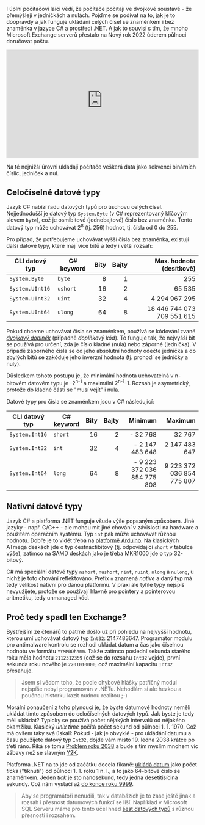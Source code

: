<!-- dcterms:title = Jak se uchovávají čísla v C# a jak to souvisí s chybou v Exchange serveru -->
<!-- dcterms:abstract = I úplní počítačoví laici vědí, že počítače počítají ve dvojkové soustavě - že přemýšlejí v jedničkách a nulách. Pojďme se podívat na to, jak je to doopravdy a jak funguje ukládání celých čísel se znaménkem i bez znaménka v jazyce C# a prostředí .NET. A jak to souvisí s tím, že mnoho Microsoft Exchange serverů přestalo na Nový rok 2022 úderem půlnoci doručovat poštu. -->
<!-- dcterms:creator = Michal Altair Valášek -->
<!-- x4w:pictureUrl = /perex-pictures/20220106-csharp-cisla.jpg -->
<!-- x4w:pictureWidth = 150 -->
<!-- x4w:pictureHeight = 150 -->
<!-- x4w:coverUrl = /cover-pictures/20220106-csharp-cisla.jpg -->
<!-- x4w:coverCredits = Alexander Sinn via Unsplash.com -->
<!-- x4w:category = Z-TECH -->
<!-- x4w:category = IT -->
<!-- x4w:serial = C# pro mírně pokročilé -->
<!-- dcterms:date = 2022-01-06 -->

I úplní počítačoví laici vědí, že počítače počítají ve dvojkové soustavě - že přemýšlejí v jedničkách a nulách. Pojďme se podívat na to, jak je to doopravdy a jak funguje ukládání celých čísel se znaménkem i bez znaménka v jazyce C# a prostředí .NET. A jak to souvisí s tím, že mnoho Microsoft Exchange serverů přestalo na Nový rok 2022 úderem půlnoci doručovat poštu.

<div style="position:relative;padding-top:56.25%;">
  <iframe src="https://www.youtube-nocookie.com/embed/yHUF7msEyAM" frameborder="0" allowfullscreen allow="accelerometer; autoplay; encrypted-media; gyroscope; picture-in-picture" style="position:absolute;top:0;left:0;width:100%;height:100%;"></iframe>
</div>

Na té nejnižší úrovni ukládají počítače veškerá data jako sekvenci binárních číslic, jedniček a nul.

## Celočíselné datové typy

Jazyk C# nabízí řadu datových typů pro úschovu celých čísel. Nejjednodušší je datový typ `System.Byte` (v C# reprezentovaný klíčovým slovem `byte`), což je osmibitové (jednobajtové) číslo bez znaménka. Tento datový typ může uchovávat 2<sup>8</sup> (tj. 256) hodnot, tj. čísla od 0 do 255.

Pro případ, že potřebujeme uchovávat vyšší čísla bez znaménka, existují další datové typy, které mají více bitů a tedy i větší rozsah:

CLI datový typ  | C# keyword | Bity | Bajty | Max. hodnota (desítkově)
--------------- | ---------- | ---: | ----: | -----------------------:
`System.Byte`   | `byte`     | 8    |     1 | 255
`System.UInt16` | `ushort`   | 16   |     2 | 65 535
`System.UInt32` | `uint`     | 32   |     4 | 4 294 967 295
`System.UInt64` | `ulong`    | 64   |     8 | 18 446 744 073 709 551 615

Pokud chceme uchovávat čísla se znaménkem, používá se kódování zvané [_dvojkový doplněk_](https://cs.wikipedia.org/wiki/Dvojkov%C3%BD_dopln%C4%9Bk) (případně _doplňkový kód_). To funguje tak, že nejvyšší bit se používá pro určení, zda je číslo kladné (nula) nebo záporné (jednička). V případě záporného čísla se od jeho absolutní hodnoty odečte jednička a do zbylých bitů se zakóduje jeho inverzní hodnota (tj. prohodí se jedničky a nuly). 

Důsledkem tohoto postupu je, že minimální hodnota uchovatelná v n-bitovém datovém typu je -2<sup>n-1</sup> a maximální 2<sup>n-1</sup>-1. Rozsah je asymetrický, protože do kladné části se "musí vejít" i nula.

Datové typy pro čísla se znaménkem jsou v C# následující:

CLI datový typ | C# keyword | Bity | Bajty | Minimum                     | Maximum
-------------- | ---------- | ---: | ----: | --------------------------: | ------:
`System.Int16` | `short`    | 16   |     2 | - 32 768                    | 32 767
`System.Int32` | `int`      | 32   |     4 | - 2 147 483 648             | 2 147 483 647
`System.Int64` | `long`     | 64   |     8 | - 9 223 372 036 854 775 808 | 9 223 372 036 854 775 807

## Nativní datové typy

Jazyk C# a platforma .NET funguje všude výše popsaným způsobem. Jiné jazyky - např. C/C++ - ale mohou mít jiné chování v závislosti na hardware a použitém operačním systému. Typ `int` pak může uchovávat různou hodnotu. Dobře je to vidět třeba na [platformě Arduino](https://www.arduino.cc/reference/en/language/variables/data-types/int/). Na klasických ATmega deskách jde o typ čestnáctibitový (tj. odpovídající `short` v tabulce výše), zatímco na SAMD deskách jako je třeba MKR1000 jde o typ 32-bitový.

C# má speciální datové typy `nshort`, `nushort`, `nint`, `nuint`, `nlong` a `nulong`, u nichž je toto chování reflektováno. Prefix `n` znamená _native_ a daný typ má tedy velikost nativní pro danou platformu. V praxi ale tyhle typy nejspíš nevyužijete, protože se používají hlavně pro pointery a pointerovou aritmetiku, tedy unmanaged kód.

## Proč tedy spadl ten Exchange?

Bystřejším ze čtenářů to patrně došlo už při pohledu na nejvyšší hodnotu, kterou umí uchovávat datový typ `Int32`: 2147483647. Programátor modulu pro antimalware kontrolu se rozhodl ukládat datum a čas jako číselnou hodnotu ve formátu `YYMMDDhhmm`. Takže zatímco poslední sekunda starého roku měla hodnotu `2112312359` (což se do rozsahu `Int32` vejde), první sekunda roku nového je `2201010000`, což maximální kapacitu `Int32` přesahuje.

> Jsem si vědom toho, že podle chybové hlášky patřičný modul nejspíše nebyl programován v .NETu. Nehodlám si ale hezkou a poučnou historku kazit nudnou realitou ;-)

Morální ponaučení z toho plynoucí je, že byste datumové hodnoty neměli ukládat tímto způsobem do celočíselných datových typů. Jak byste je tedy měli ukládat? Typicky se používá počet nějakých intervalů od nějakého okamžiku. Klasický _unix time_ počítá počet sekund od půlnoci 1. 1. 1970. Což má ovšem taky svá úskalí: Pokud - jak je obvyklé - pro ukládání datumu a času použijete datový typ `Int32`, dojde vám místo 19. ledna 2038 krátce po třetí ráno. Říká se tomu [Problém roku 2038](https://cs.wikipedia.org/wiki/Probl%C3%A9m_roku_2038) a bude s tím myslím mnohem víc zábavy než se slavným [Y2K](https://cs.wikipedia.org/wiki/Probl%C3%A9m_roku_2000).

Platforma .NET na to jde od začátku docela fikaně: [ukládá datum](https://docs.microsoft.com/en-us/dotnet/api/system.datetime?view=net-6.0) jako počet _ticks_ ("tiknutí") od půlnoci 1. 1. roku 1 n. l., a to jako 64-bitové číslo se znaménkem. Jeden _tick_ je sto nanosekund, tedy jedna desetitisícina sekundy. Což nám vystačí až [do konce roku 9999](https://docs.microsoft.com/en-us/dotnet/api/system.datetime.maxvalue?view=net-6.0).

> Aby se programátoři nenudili, tak v databázích je to zase ještě jinak a rozsah i přesnost datumových funkcí se liší. Například v Microsoft SQL Serveru máme pro tento účel hned [šest datových typů](https://docs.microsoft.com/en-us/sql/t-sql/data-types/date-and-time-types?view=sql-server-ver15) s různou přesností i rozsahem.